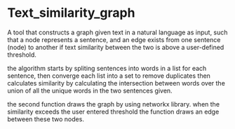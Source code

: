 # Text_similarity_graph
A tool that constructs a graph given text in a natural language as input, such that a node represents a sentence, and an edge exists from one sentence (node) to another if text similarity between the two is above a user-defined threshold.

the algorithm starts by spliting sentences into words in a list for each sentence, then converge each list into a set to remove duplicates then calculates similarity by calculating the intersection between words over the union of all the unique words in the two sentences given.

the second function draws the graph by using networkx library.
when the similarity exceeds the user entered threshold the function draws an edge between these two nodes. 
